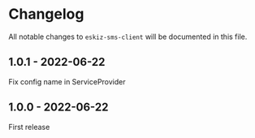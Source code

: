 # Changelog

All notable changes to `eskiz-sms-client` will be documented in this file.

## 1.0.1 - 2022-06-22

Fix config name in ServiceProvider

## 1.0.0 - 2022-06-22

First release

